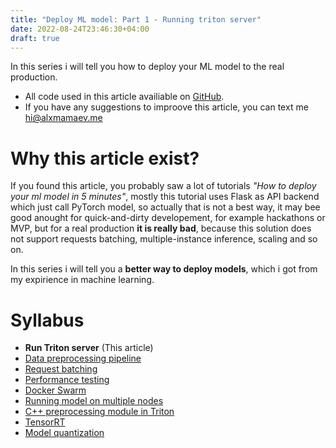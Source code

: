 ```yaml
---
title: "Deploy ML model: Part 1 - Running triton server"
date: 2022-08-24T23:46:30+04:00
draft: true
---
```


In this series i will tell you how to deploy your ML model to the real production. 

* All code used in this article availiable on [GitHub](https://github.com/alxmamaev/deploy_ml_course).
* If you have any suggestions to improove this article, you can text me hi@alxmamaev.me 

# Why this article exist?

If you found this article, you probably saw a lot of tutorials _"How to deploy your ml model in 5 minutes"_, mostly this tutorial uses Flask as API backend which just call PyTorch model, so actually that is not a best way, it may bee good anought for quick-and-dirty developement, for example hackathons or MVP, but for a real production **it is really bad**, because this solution does not support requests batching, multiple-instance inference, scaling and so on. 

In this series i will tell you a **better way to deploy models**, which i got from my expirience in machine learning. 



# Syllabus
* **Run Triton server** (This article)
* [Data preprocessing pipeline](https://example.com) 
* [Request batching](https://example.com)
* [Performance testing](https://example.com)
* [Docker Swarm](https://example.com)
* [Running model on multiple nodes](https://example.com)
* [C++ preprocessing module in Triton](https://example.com)
* [TensorRT](https://example.com)
* [Model quantization](https://example.com)


